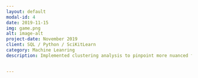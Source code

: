 ```yaml
---
layout: default
modal-id: 4
date: 2019-11-15
img: game.png
alt: image-alt
project-date: November 2019
client: SQL / Python / SciKitLearn
category: Machine Leanring 
description: Implemented clustering analysis to pinpoint more nuanced features. Completed feature engineering and constructed regression model for the purpose of predicting the duration of an NYC taxi ride based on given information. Fit the model on training data, validated, and tested. Built reusable data processing pipeline. Model achieved a mean absolute error (MAE) of 176, meaning it was off by roughly 2-4 minutes for an average taxi ride.


---
```

